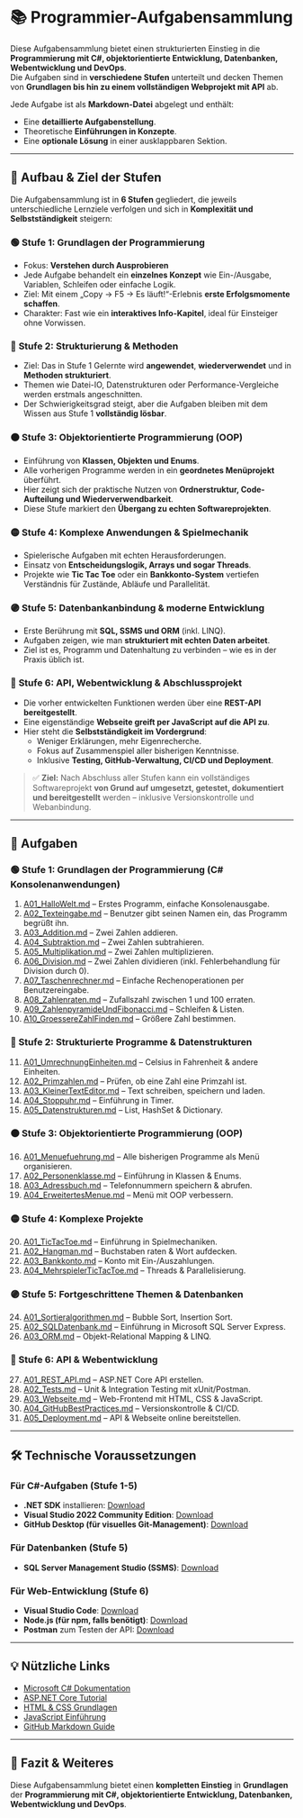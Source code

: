 # 📚 Programmier-Aufgabensammlung

Diese Aufgabensammlung bietet einen strukturierten Einstieg in die **Programmierung mit C#, objektorientierte Entwicklung, Datenbanken, Webentwicklung und DevOps**.  
Die Aufgaben sind in **verschiedene Stufen** unterteilt und decken Themen von **Grundlagen bis hin zu einem vollständigen Webprojekt mit API** ab.

Jede Aufgabe ist als **Markdown-Datei** abgelegt und enthält:
- Eine **detaillierte Aufgabenstellung**.
- Theoretische **Einführungen in Konzepte**.
- Eine **optionale Lösung** in einer ausklappbaren Sektion.

---

## 📖 Aufbau & Ziel der Stufen

Die Aufgabensammlung ist in **6 Stufen** gegliedert, die jeweils unterschiedliche Lernziele verfolgen und sich in **Komplexität und Selbstständigkeit** steigern:

### 🟢 **Stufe 1: Grundlagen der Programmierung**
- Fokus: **Verstehen durch Ausprobieren**
- Jede Aufgabe behandelt ein **einzelnes Konzept** wie Ein-/Ausgabe, Variablen, Schleifen oder einfache Logik.
- Ziel: Mit einem „Copy → F5 → Es läuft!“-Erlebnis **erste Erfolgsmomente schaffen**.
- Charakter: Fast wie ein **interaktives Info-Kapitel**, ideal für Einsteiger ohne Vorwissen.

### 🔵 **Stufe 2: Strukturierung & Methoden**
- Ziel: Das in Stufe 1 Gelernte wird **angewendet**, **wiederverwendet** und in **Methoden strukturiert**.
- Themen wie Datei-IO, Datenstrukturen oder Performance-Vergleiche werden erstmals angeschnitten.
- Der Schwierigkeitsgrad steigt, aber die Aufgaben bleiben mit dem Wissen aus Stufe 1 **vollständig lösbar**.

### 🟠 **Stufe 3: Objektorientierte Programmierung (OOP)**
- Einführung von **Klassen, Objekten und Enums**.
- Alle vorherigen Programme werden in ein **geordnetes Menüprojekt** überführt.
- Hier zeigt sich der praktische Nutzen von **Ordnerstruktur, Code-Aufteilung und Wiederverwendbarkeit**.
- Diese Stufe markiert den **Übergang zu echten Softwareprojekten**.

### 🟡 **Stufe 4: Komplexe Anwendungen & Spielmechanik**
- Spielerische Aufgaben mit echten Herausforderungen.
- Einsatz von **Entscheidungslogik, Arrays und sogar Threads**.
- Projekte wie **Tic Tac Toe** oder ein **Bankkonto-System** vertiefen Verständnis für Zustände, Abläufe und Parallelität.

### 🟣 **Stufe 5: Datenbankanbindung & moderne Entwicklung**
- Erste Berührung mit **SQL, SSMS und ORM** (inkl. LINQ).
- Aufgaben zeigen, wie man **strukturiert mit echten Daten arbeitet**.
- Ziel ist es, Programm und Datenhaltung zu verbinden – wie es in der Praxis üblich ist.

### 🔴 **Stufe 6: API, Webentwicklung & Abschlussprojekt**
- Die vorher entwickelten Funktionen werden über eine **REST-API bereitgestellt**.
- Eine eigenständige **Webseite greift per JavaScript auf die API zu**.
- Hier steht die **Selbstständigkeit im Vordergrund**:
  - Weniger Erklärungen, mehr Eigenrecherche.
  - Fokus auf Zusammenspiel aller bisherigen Kenntnisse.
  - Inklusive **Testing, GitHub-Verwaltung, CI/CD und Deployment**.

> ✅ **Ziel:** Nach Abschluss aller Stufen kann ein vollständiges Softwareprojekt **von Grund auf umgesetzt, getestet, dokumentiert und bereitgestellt** werden – inklusive Versionskontrolle und Webanbindung.

---

## 📌 Aufgaben

### **🟢 Stufe 1: Grundlagen der Programmierung (C# Konsolenanwendungen)**
1. [A01_HalloWelt.md](./Stufe1/A01_HalloWelt.md) – Erstes Programm, einfache Konsolenausgabe.
2. [A02_Texteingabe.md](./Stufe1/A02_TexteingabeUndAusgabe.md) – Benutzer gibt seinen Namen ein, das Programm begrüßt ihn.
3. [A03_Addition.md](./Stufe1/A03_Addieren.md) – Zwei Zahlen addieren.
4. [A04_Subtraktion.md](./Stufe1/A04_Subtraktion.md) – Zwei Zahlen subtrahieren.
5. [A05_Multiplikation.md](./Stufe1/A05_Multiplikation.md) – Zwei Zahlen multiplizieren.
6. [A06_Division.md](./Stufe1/A06_Division.md) – Zwei Zahlen dividieren (inkl. Fehlerbehandlung für Division durch 0).
7. [A07_Taschenrechner.md](./Stufe1/A07_Taschenrechner.md) – Einfache Rechenoperationen per Benutzereingabe.
8. [A08_Zahlenraten.md](./Stufe1/A08_Zahlenraten.md) – Zufallszahl zwischen 1 und 100 erraten.
9. [A09_ZahlenpyramideUndFibonacci.md](./Stufe1/A09_ZahlenpyramideUndFibonacci.md) – Schleifen & Listen.
10. [A10_GroessereZahlFinden.md](./Stufe1/A10_GroessereZahlFinden.md) – Größere Zahl bestimmen.

### **🔵 Stufe 2: Strukturierte Programme & Datenstrukturen**
11. [A01_UmrechnungEinheiten.md](./Stufe2/A01_UmrechnungVonEinheiten.md) – Celsius in Fahrenheit & andere Einheiten.
12. [A02_Primzahlen.md](./Stufe2/A02_Primzahlen.md) – Prüfen, ob eine Zahl eine Primzahl ist.
13. [A03_KleinerTextEditor.md](./Stufe2/A03_KleinerTextEditor.md) – Text schreiben, speichern und laden.
14. [A04_Stoppuhr.md](./Stufe2/A04_Stoppuhr.md) – Einführung in Timer.
15. [A05_Datenstrukturen.md](./Stufe2/A05_Datenstrukturen.md) – List, HashSet & Dictionary.

### **🟠 Stufe 3: Objektorientierte Programmierung (OOP)**
16. [A01_Menuefuehrung.md](./Stufe3/A01_KlassenUndStruktur.md) – Alle bisherigen Programme als Menü organisieren.
17. [A02_Personenklasse.md](./Stufe3/A02_KlassePerson.md) – Einführung in Klassen & Enums.
18. [A03_Adressbuch.md](./Stufe3/A03_EinfachesAdressbuch.md) – Telefonnummern speichern & abrufen.
19. [A04_ErweitertesMenue.md](./Stufe3/A04_BesseresMenu.md) – Menü mit OOP verbessern.

### **🟡 Stufe 4: Komplexe Projekte**
20. [A01_TicTacToe.md](./Stufe4/A01_TicTacToe.md) – Einführung in Spielmechaniken.
21. [A02_Hangman.md](./Stufe4/A02_Hangman.md) – Buchstaben raten & Wort aufdecken.
22. [A03_Bankkonto.md](./Stufe4/A03_Bankkonto.md) – Konto mit Ein-/Auszahlungen.
23. [A04_MehrspielerTicTacToe.md](./Stufe4/A04_TicTacToeMehrspieler_Threading.md) – Threads & Parallelisierung.

### **🟣 Stufe 5: Fortgeschrittene Themen & Datenbanken**
24. [A01_Sortieralgorithmen.md](./Stufe5/A01_Sortieralgorithmen.md) – Bubble Sort, Insertion Sort.
25. [A02_SQLDatenbank.md](./Stufe5/A02_Datenbank.md) – Einführung in Microsoft SQL Server Express.
26. [A03_ORM.md](./Stufe5/A03_ORMundLINQ.md) – Objekt-Relational Mapping & LINQ.

### **🔴 Stufe 6: API & Webentwicklung**
27. [A01_REST_API.md](./Stufe6/A01_REST_API.md) – ASP.NET Core API erstellen.
28. [A02_Tests.md](./Stufe6/A02_Testing.md) – Unit & Integration Testing mit xUnit/Postman.
29. [A03_Webseite.md](./Stufe6/A03_Webentwicklung.md) – Web-Frontend mit HTML, CSS & JavaScript.
30. [A04_GitHubBestPractices.md](./Stufe6/A04_GitHubBest.md) – Versionskontrolle & CI/CD.
31. [A05_Deployment.md](./Stufe6/A05_Deployment.md) – API & Webseite online bereitstellen.

---

## 🛠 Technische Voraussetzungen

### **Für C#-Aufgaben (Stufe 1-5)**
- **.NET SDK** installieren: [Download](https://dotnet.microsoft.com/en-us/download)
- **Visual Studio 2022 Community Edition**: [Download](https://visualstudio.microsoft.com/de/vs/community/)
- **GitHub Desktop (für visuelles Git-Management)**: [Download](https://desktop.github.com/)

### **Für Datenbanken (Stufe 5)**
- **SQL Server Management Studio (SSMS)**: [Download](https://aka.ms/ssmsfullsetup)
  
### **Für Web-Entwicklung (Stufe 6)**
- **Visual Studio Code**: [Download](https://code.visualstudio.com/)
- **Node.js (für npm, falls benötigt)**: [Download](https://nodejs.org/)
- **Postman** zum Testen der API: [Download](https://www.postman.com/)

---

## 💡 Nützliche Links
- [Microsoft C# Dokumentation](https://learn.microsoft.com/en-us/dotnet/csharp/)
- [ASP.NET Core Tutorial](https://learn.microsoft.com/en-us/aspnet/core/)
- [HTML & CSS Grundlagen](https://developer.mozilla.org/de/docs/Web/HTML)
- [JavaScript Einführung](https://developer.mozilla.org/de/docs/Web/JavaScript)
- [GitHub Markdown Guide](https://www.markdownguide.org/basic-syntax/)

---

## 🎯 Fazit & Weiteres

Diese Aufgabensammlung bietet einen **kompletten Einstieg** in **Grundlagen** der **Programmierung mit C#, objektorientierte Entwicklung, Datenbanken, Webentwicklung und DevOps**. 
